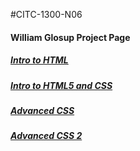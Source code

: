 #CITC-1300-N06
<h4>William Glosup Project Page</h4>
<h5><a href="intro_to_html/index.html">Intro to HTML</a></h5>

<h5><a href="HTML5_Intro_CSS">Intro to HTML5 and CSS</a></h5>
<h5><a href="adv_css">Advanced CSS</a></h5>
<h5><a href="adv_css2">Advanced CSS 2</a></h5>